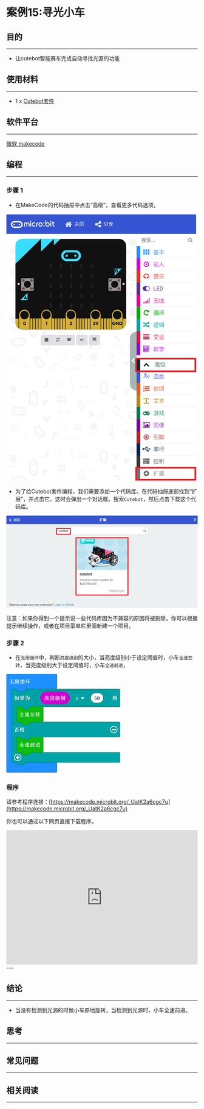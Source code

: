# 案例15:寻光小车

## 目的
---
- 让cutebot智能赛车完成自动寻找光源的功能

## 使用材料
---
- 1 x [Cutebot套件](https://item.taobao.com/item.htm?spm=a1z10.3-c-s.w4002-18602834180.23.78b86655ZP5Yg8&id=598365555295)
## 软件平台
---
[微软 makecode](https://makecode.microbit.org/#)

## 编程
---
### 步骤 1
- 在MakeCode的代码抽屉中点击“高级”，查看更多代码选项。

![](./images/cutebot-pk-1.png)

- 为了给Cutebot套件编程，我们需要添加一个代码库。在代码抽屉底部找到“扩展”，并点击它。这时会弹出一个对话框。搜索`Cutebot`，然后点击下载这个代码库。

![](./images/cutebot-pk-11.png)

注意：如果你得到一个提示说一些代码库因为不兼容的原因将被删除，你可以根据提示继续操作，或者在项目菜单栏里面新建一个项目。

### 步骤 2

- 在`无限循环`中，判断`亮度级别`的大小，当亮度级别小于设定阈值时，小车`全速左转`，当亮度级别大于设定阈值时，小车`全速前进`，

![](./images/case_15_01.png)


### 程序

请参考程序连接：[https://makecode.microbit.org/_UatK2a6cgc7u](https://makecode.microbit.org/_UatK2a6cgc7u)

你也可以通过以下网页直接下载程序。

<div style="position:relative;height:0;padding-bottom:70%;overflow:hidden;">
<iframe style="position:absolute;top:0;left:0;width:100%;height:100%;" src="https://makecode.microbit.org/#pub:https://makecode.microbit.org/_UatK2a6cgc7u" frameborder="0" sandbox="allow-popups allow-forms allow-scripts allow-same-origin">
</iframe>
</div>  
---

## 结论
---
- 当没有检测到光源的时候小车原地旋转，当检测到光源时，小车全速前进。

## 思考
---

## 常见问题
---
## 相关阅读  
---
